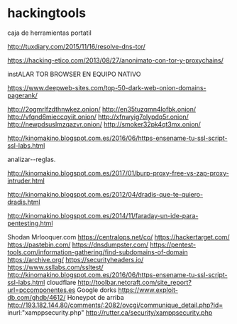 # hackingtools
caja de herramientas portatil




http://tuxdiary.com/2015/11/16/resolve-dns-tor/


https://hacking-etico.com/2013/08/27/anonimato-con-tor-y-proxychains/

instALAR TOR BROWSER EN EQUIPO NATIVO

https://www.deepweb-sites.com/top-50-dark-web-onion-domains-pagerank/

http://2ogmrlfzdthnwkez.onion/
http://en35tuzqmn4lofbk.onion/
http://vfqnd6mieccqyiit.onion/
http://xfnwyig7olypdq5r.onion/
http://newpdsuslmzqazvr.onion/
http://smoker32pk4qt3mx.onion/


http://kinomakino.blogspot.com.es/2016/06/https-ensename-tu-ssl-script-ssl-labs.html

analizar--reglas.

http://kinomakino.blogspot.com.es/2017/01/burp-proxy-free-vs-zap-proxy-intruder.html

http://kinomakino.blogspot.com.es/2012/04/dradis-que-te-quiero-dradis.html

http://kinomakino.blogspot.com.es/2014/11/faraday-un-ide-para-pentesting.html





Shodan
Mrlooquer.com
https://centralops.net/co/
https://hackertarget.com/
https://pastebin.com/
https://dnsdumpster.com/
https://pentest-tools.com/information-gathering/find-subdomains-of-domain
https://archive.org/
https://securityheaders.io/
https://www.ssllabs.com/ssltest/
http://kinomakino.blogspot.com.es/2016/06/https-ensename-tu-ssl-script-ssl-labs.html
cloudflare
http://toolbar.netcraft.com/site_report?url=pccomponentes.es
Google dorks
https://www.exploit-db.com/ghdb/4612/
Honeypot de arriba 
http://193.182.144.80/comments/:2082/ovcgi/communique_detail.php?id=
inurl:"xamppsecurity.php"
http://rutter.ca/security/xamppsecurity.php


